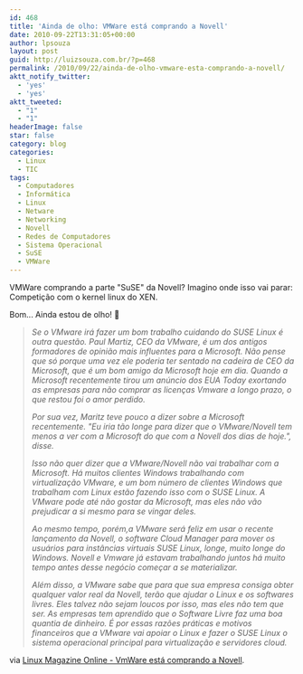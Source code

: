 ```yaml
---
id: 468
title: 'Ainda de olho: VMWare está comprando a Novell'
date: 2010-09-22T13:31:05+00:00
author: lpsouza
layout: post
guid: http://luizsouza.com.br/?p=468
permalink: /2010/09/22/ainda-de-olho-vmware-esta-comprando-a-novell/
aktt_notify_twitter:
  - 'yes'
  - 'yes'
aktt_tweeted:
  - "1"
  - "1"
headerImage: false
star: false
category: blog
categories:
  - Linux
  - TIC
tags:
  - Computadores
  - Informática
  - Linux
  - Netware
  - Networking
  - Novell
  - Redes de Computadores
  - Sistema Operacional
  - SuSE
  - VMWare
---
```

VMWare comprando a parte "SuSE" da Novell? Imagino onde isso vai parar: Competição com o kernel linux do XEN.

Bom... Ainda estou de olho! 🙂

> _Se o VMware irá fazer um bom trabalho cuidando do SUSE Linux é outra questão. Paul Martiz, CEO da VMware, é um dos antigos formadores de opinião mais influentes para a Microsoft. Não pense que só porque uma vez ele poderia ter sentado na cadeira de CEO da Microsoft, que é um bom amigo da Microsoft hoje em dia. Quando a Microsoft recentemente tirou um anúncio dos EUA Today exortando as empresas para não comprar as licenças Vmware a longo prazo, o que restou foi o amor perdido._
> 
> _Por sua vez, Maritz teve pouco a dizer sobre a Microsoft recentemente. "Eu iria tão longe para dizer que o VMware/Novell tem menos a ver com a Microsoft do que com a Novell dos dias de hoje.", disse._
> 
> _Isso não quer dizer que a VMware/Novell não vai trabalhar com a Microsoft. Há muitos clientes Windows trabalhando com virtualização VMware, e um bom número de clientes Windows que trabalham com Linux estão fazendo isso com o SUSE Linux. A VMware pode até não gostar da Microsoft, mas eles não vão prejudicar a si mesmo para se vingar deles._
> 
> _Ao mesmo tempo, porém,a VMware será feliz em usar o recente lançamento da Novell, o software Cloud Manager para mover os usuários para instâncias virtuais SUSE Linux, longe, muito longe do Windows. Novell e Vmware já estavam trabalhando juntos há muito tempo antes desse negócio começar a se materializar._
> 
> _Além disso, a VMware sabe que para que sua empresa consiga obter qualquer valor real da Novell, terão que ajudar o Linux e os softwares livres. Eles talvez não sejam loucos por isso, mas eles não tem que ser. As empresas tem aprendido que o Software Livre faz uma boa quantia de dinheiro. É por essas razões práticas e motivos financeiros que a VMware vai apoiar o Linux e fazer o SUSE Linux o sistema operacional principal para virtualização e servidores cloud._

via [Linux Magazine Online - ﻿VmWare está comprando a Novell](http://www.linuxnewmedia.com.br/noticia/vmware_esta_comprando_a_novell).